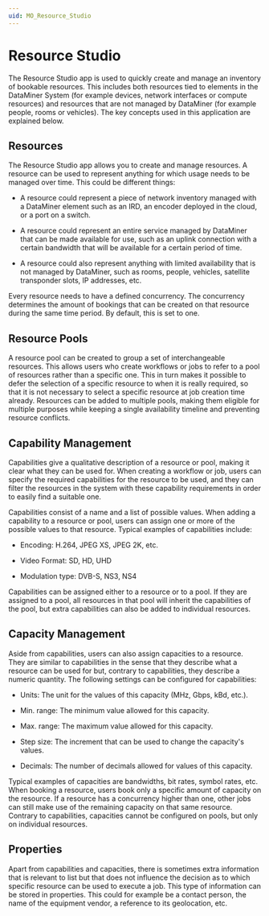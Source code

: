 ```yaml
---
uid: MO_Resource_Studio
---
```


# Resource Studio

The Resource Studio app is used to quickly create and manage an inventory of bookable resources. This includes both resources tied to elements in the DataMiner System (for example devices, network interfaces or compute resources) and resources that are not managed by DataMiner (for example people, rooms or vehicles). The key concepts used in this application are explained below.

## Resources

The Resource Studio app allows you to create and manage resources. A resource can be used to represent anything for which usage needs to be managed over time. This could be different things:

- A resource could represent a piece of network inventory managed with a DataMiner element such as an IRD, an encoder deployed in the cloud, or a port on a switch.

- A resource could represent an entire service managed by DataMiner that can be made available for use, such as an uplink connection with a certain bandwidth that will be available for a certain period of time.

- A resource could also represent anything with limited availability that is not managed by DataMiner, such as rooms, people, vehicles, satellite transponder slots, IP addresses, etc.

Every resource needs to have a defined concurrency. The concurrency determines the amount of bookings that can be created on that resource during the same time period. By default, this is set to one. 

## Resource Pools

A resource pool can be created to group a set of interchangeable resources. This allows users who create workflows or jobs to refer to a pool of resources rather than a specific one. This in turn makes it possible to defer the selection of a specific resource to when it is really required, so that it is not necessary to select a specific resource at job creation time already. Resources can be added to multiple pools, making them eligible for multiple purposes while keeping a single availability timeline and preventing resource conflicts.

## Capability Management

Capabilities give a qualitative description of a resource or pool, making it clear what they can be used for. When creating a workflow or job, users can specify the required capabilities for the resource to be used, and they can filter the resources in the system with these capability requirements in order to easily find a suitable one.

Capabilities consist of a name and a list of possible values. When adding a capability to a resource or pool, users can assign one or more of the possible values to that resource. Typical examples of capabilities include:

- Encoding: H.264, JPEG XS, JPEG 2K, etc.

- Video Format: SD, HD, UHD

- Modulation type: DVB-S, NS3, NS4

Capabilities can be assigned either to a resource or to a pool. If they are assigned to a pool, all resources in that pool will inherit the capabilities of the pool, but extra capabilities can also be added to individual resources.


## Capacity Management

Aside from capabilities, users can also assign capacities to a resource. They are similar to capabilities in the sense that they describe what a resource can be used for but, contrary to capabilities, they describe a numeric quantity. The following settings can be configured for capabilities:

- Units: The unit for the values of this capacity (MHz, Gbps, kBd, etc.).

- Min. range: The minimum value allowed for this capacity.

- Max. range: The maximum value allowed for this capacity.

- Step size: The increment that can be used to change the capacity's values.

- Decimals: The number of decimals allowed for values of this capacity.

Typical examples of capacities are bandwidths, bit rates, symbol rates, etc. When booking a resource, users book only a specific amount of capacity on the resource. If a resource has a concurrency higher than one, other jobs can still make use of the remaining capacity on that same resource. Contrary to capabilities, capacities cannot be configured on pools, but only on individual resources.

## Properties

Apart from capabilities and capacities, there is sometimes extra information that is relevant to list but that does not influence the decision as to which specific resource can be used to execute a job. This type of information can be stored in properties. This could for example be a contact person, the name of the equipment vendor, a reference to its geolocation, etc.




